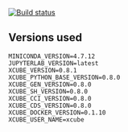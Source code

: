 [![Build status](https://ci.appveyor.com/api/projects/status/hm5hb74v568v9i8s?svg=true)](https://ci.appveyor.com/project/bcdev/xcube-docker)

## Versions used

    MINICONDA_VERSION=4.7.12
    JUPYTERLAB_VERSION=latest
    XCUBE_VERSION=0.8.1
    XCUBE_PYTHON_BASE_VERSION=0.8.0
    XCUBE_GEN_VERSION=0.8.0
    XCUBE_SH_VERSION=0.8.0
    XCUBE_CCI_VERSION=0.8.0
    XCUBE_CDS_VERSION=0.8.0
    XCUBE_DOCKER_VERSION=0.1.10
    XCUBE_USER_NAME=xcube
